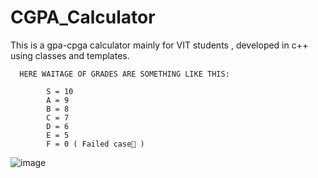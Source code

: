 # CGPA_Calculator
This is a gpa-cpga calculator mainly for VIT students , developed in c++ using classes and templates.


      HERE WAITAGE OF GRADES ARE SOMETHING LIKE THIS:

            S = 10
            A = 9
            B = 8
            C = 7
            D = 6
            E = 5
            F = 0 ( Failed case🥲 )

![image](https://github.com/nishikajain1/CGPA_Calculator/assets/114978015/d2d02101-d2d1-4278-9fad-a77e1b77f48a)

